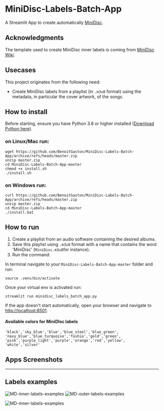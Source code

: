# MiniDisc-Labels-Batch-App

A Streamlit App to create automatically [MiniDisc](https://www.minidisc.wiki/).

## Acknowledgments

The template used to create MiniDisc inner labels is coming from [MiniDisc Wiki](https://www.minidisc.wiki/resources/labels).


## Usecases

This project originates from the following need:

* Create MiniDisc labels from a playlist (in `.m3u8` format) using the metadata, in particular the cover artwork, of the songs.

## How to install

Before starting, ensure you have Python 3.8 or higher installed ([Download Python here](https://www.python.org/downloads/)).

### on Linux/Mac run:



```
wget https://github.com/BenoitGaston/MiniDisc-Labels-Batch-App/archive/refs/heads/master.zip
unzip master.zip
cd MiniDisc-Labels-Batch-App-master
chmod +x install.sh
./install.sh
```

### on Windows run:

```
curl https://github.com/BenoitGaston/MiniDisc-Labels-Batch-App/archive/refs/heads/master.zip
unzip master.zip
cd MiniDisc-Labels-Batch-App-master
./install.bat
```

## How to run


1. Create a playlist from an audio software containing the desired albums.
2. Save this playlist using `.m3u8` format with a name that contains the word 'MiniDisc' (`MiniDisc.m3u8`for instance).
3. Run the command:

In terminal navigate to your `MiniDisc-Labels-Batch-App-master` folder and run:

```
source .venv/bin/activate
```

Once your virtual env is activated run:
```
streamlit run minidisc_labels_batch_app.py
```

If the app doesn't start automatically, open your browser and navigate to [http://localhost:8501](http://localhost:8501).

#### Available colors for MiniDIsc labels
```
'black','sky_blue','blue','blue_steel','blue_green',
'navy_blue','blue_turquoise','fushia','gold','green',
'pink','purple_light','purple','orange','red','yellow',
'white','silver'
```

## Apps Screenshots
***********
## Labels examples
![MD-inner-labels-examples](https://github.com/user-attachments/assets/c8d5cb68-64e5-4982-bd96-3b54931a0c7e)
![MD-outer-labels-examples](https://github.com/user-attachments/assets/87745c31-d388-499f-9304-5c387af9c975)

![MD-inner-labels-examples](https://github.com/user-attachments/assets/c8d5cb68-64e5-4982-bd96-3b54931a0c7e)




